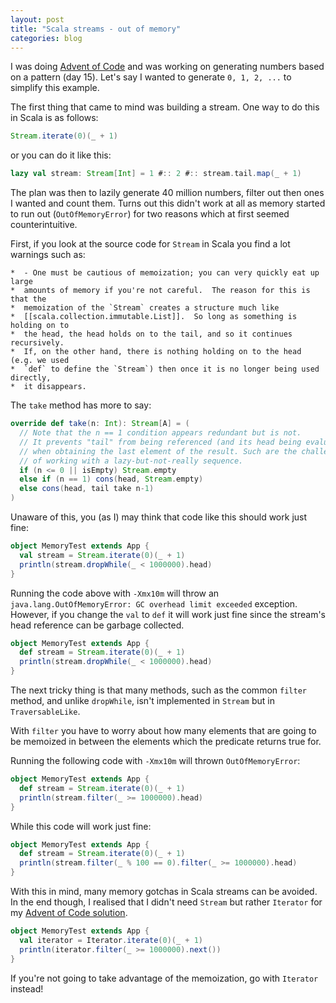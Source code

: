 ```yaml
---
layout: post
title: "Scala streams - out of memory"
categories: blog
---
```


I was doing [Advent of Code](http://adventofcode.com) and was working on generating
numbers based on a pattern (day 15). Let's say I wanted to generate `0, 1, 2, ...`
to simplify this example.

The first thing that came to mind was building a stream. One way to do 
this in Scala is as follows:

```scala
Stream.iterate(0)(_ + 1)
```

or you can do it like this:

```scala
lazy val stream: Stream[Int] = 1 #:: 2 #:: stream.tail.map(_ + 1)
```

The plan was then to lazily generate 40 million numbers, filter out then ones I 
wanted and count them. Turns out this didn't work at all as memory started to run out 
(`OutOfMemoryError`) for two reasons which at first seemed counterintuitive.

First, if you look at the source code for `Stream` in Scala you find a lot warnings such
as:

```
*  - One must be cautious of memoization; you can very quickly eat up large
*  amounts of memory if you're not careful.  The reason for this is that the
*  memoization of the `Stream` creates a structure much like
*  [[scala.collection.immutable.List]].  So long as something is holding on to
*  the head, the head holds on to the tail, and so it continues recursively.
*  If, on the other hand, there is nothing holding on to the head (e.g. we used
*  `def` to define the `Stream`) then once it is no longer being used directly,
*  it disappears.
```

The `take` method has more to say:

```scala
override def take(n: Int): Stream[A] = (
  // Note that the n == 1 condition appears redundant but is not.
  // It prevents "tail" from being referenced (and its head being evaluated)
  // when obtaining the last element of the result. Such are the challenges
  // of working with a lazy-but-not-really sequence.
  if (n <= 0 || isEmpty) Stream.empty
  else if (n == 1) cons(head, Stream.empty)
  else cons(head, tail take n-1)
)
```

Unaware of this, you (as I) may think that code like this should work just fine:

```scala
object MemoryTest extends App {
  val stream = Stream.iterate(0)(_ + 1)
  println(stream.dropWhile(_ < 1000000).head)
}
```

Running the code above with `-Xmx10m` will throw an `java.lang.OutOfMemoryError: GC overhead limit exceeded` 
exception. However, if you change the `val` to `def` it will work just fine since
the stream's head reference can be garbage collected.

```scala
object MemoryTest extends App {
  def stream = Stream.iterate(0)(_ + 1)
  println(stream.dropWhile(_ < 1000000).head)
}
```

The next tricky thing is that many methods, such as the common `filter` method, 
and unlike `dropWhile`, isn't implemented in `Stream` but in `TraversableLike`. 

With `filter` you have to worry about how many elements that are going to be
memoized in between the elements which the predicate returns true for.

Running the following code with `-Xmx10m` will thrown `OutOfMemoryError`:

```scala
object MemoryTest extends App {
  def stream = Stream.iterate(0)(_ + 1)
  println(stream.filter(_ >= 1000000).head)
}
```

While this code will work just fine:

```scala
object MemoryTest extends App {
  def stream = Stream.iterate(0)(_ + 1)
  println(stream.filter(_ % 100 == 0).filter(_ >= 1000000).head)
}
```

With this in mind, many memory gotchas in Scala streams can be avoided. In the 
end though, I realised that I didn't need `Stream` but rather `Iterator` for my
[Advent of Code solution](https://github.com/AntonFagerberg/advent_of_code_2017/blob/master/src/main/scala/com/antonfagerberg/Day15.scala).

```scala
object MemoryTest extends App {
  val iterator = Iterator.iterate(0)(_ + 1)
  println(iterator.filter(_ >= 1000000).next())
}
```

If you're not going to take advantage of the memoization, go with `Iterator` instead!